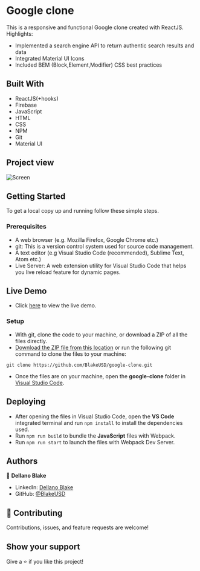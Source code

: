 # Google clone
This is a responsive and functional Google clone created with ReactJS. Highlights:

- Implemented a search engine API to return authentic search results and data
- Integrated Material UI Icons
- Included BEM (Block,Element,Modifier) CSS best practices

## Built With

- ReactJS(+hooks)
- Firebase
- JavaScript
- HTML
- CSS
- NPM
- Git
- Material UI

## Project view
![Screen](https://www.dellanoblake.com/assets/google%20clone%20mockup.png)

## Getting Started

To get a local copy up and running follow these simple steps.

### Prerequisites

- A web browser (e.g. Mozilla Firefox, Google Chrome etc.)
- git: This is a version control system used for source code management.
- A text editor (e.g Visual Studio Code (recommended), Sublime Text, Atom etc.)
- Live Server: A web extension utility for Visual Studio Code that helps you live reload feature for dynamic pages.

## Live Demo

- Click [here](https://google-clone-git-master-blakeusd.vercel.app/) to view the live demo.

### Setup

- With git, clone the code to your machine, or download a ZIP of all the files directly.
- [Download the ZIP file from this location](https://github.com/BlakeUSD/google-clone/archive/refs/heads/master.zip) or run the following git command to clone the files to your machine:

```
git clone https://github.com/BlakeUSD/google-clone.git
```

- Once the files are on your machine, open the **google-clone** folder in [Visual Studio Code](https://code.visualstudio.com/download).

## Deploying

- After opening the files in Visual Studio Code, open the **VS Code** integrated terminal and run ``` npm install ``` to install the dependencies used.
- Run ``` npm run build ``` to bundle the **JavaScript** files with Webpack.
- Run ``` npm run start ``` to launch the files with Webpack Dev Server.

## Authors

👤 **Dellano Blake**

- LinkedIn: [Dellano Blake](https://www.linkedin.com/in/dellano-b-032a9b1a4/)
- GitHub: [@BlakeUSD](https://github.com/blakeusd)

## 🤝 Contributing

Contributions, issues, and feature requests are welcome!

## Show your support

Give a ⭐️ if you like this project!

